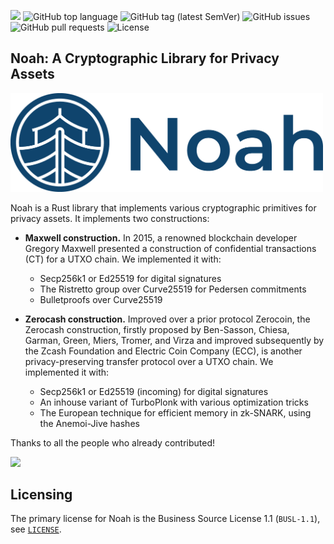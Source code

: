 ![](https://tokei.rs/b1/github/FindoraNetwork/noah)
![GitHub top language](https://img.shields.io/github/languages/top/FindoraNetwork/noah)
![GitHub tag (latest SemVer)](https://img.shields.io/github/v/tag/FindoraNetwork/noah)
![GitHub issues](https://img.shields.io/github/issues-raw/FindoraNetwork/noah)
![GitHub pull requests](https://img.shields.io/github/issues-pr-raw/FindoraNetwork/noah)
![License](https://img.shields.io/badge/license-BUSL--1.1-lightgreen)

## Noah: A Cryptographic Library for Privacy Assets

<img src=".github/banner.png" width="500"/>

Noah is a Rust library that implements various cryptographic primitives for privacy assets. It implements two 
constructions:

- **Maxwell construction.** In 2015, a renowned blockchain developer Gregory Maxwell presented a construction of 
confidential transactions (CT) for a UTXO chain. We implemented it with:
   - Secp256k1 or Ed25519 for digital signatures
   - The Ristretto group over Curve25519 for Pedersen commitments
   - Bulletproofs over Curve25519 

- **Zerocash construction.** Improved over a prior protocol Zerocoin, the Zerocash construction, firstly proposed by 
Ben-Sasson, Chiesa, Garman, Green, Miers, Tromer, and Virza and improved subsequently by the Zcash 
Foundation and Electric Coin Company (ECC), is another privacy-preserving transfer protocol over a UTXO chain. We implemented it with:
   - Secp256k1 or Ed25519 (incoming) for digital signatures
   - An inhouse variant of TurboPlonk with various optimization tricks
   - The European technique for efficient memory in zk-SNARK, using the Anemoi-Jive hashes

Thanks to all the people who already contributed!

<a href="https://github.com/FindoraNetwork/noah/graphs/contributors">
  <img src="https://contributors-img.web.app/image?repo=FindoraNetwork/noah" />
</a>

## Licensing

The primary license for Noah is the Business Source License 1.1 (`BUSL-1.1`), see [`LICENSE`](./LICENSE).
